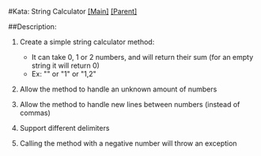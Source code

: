 #Kata: String Calculator [[Main]](https://github.com/Starterware/MyCraft) [[Parent]](../README.md)

##Description:

1. Create a simple string calculator method:
	* It can take 0, 1 or 2 numbers, and will return their sum (for an empty string it will return 0)
	* Ex: "" or "1" or "1,2"
	
2. Allow the method to handle an unknown amount of numbers

3. Allow the method to handle new lines between numbers (instead of commas)

4. Support different delimiters

5. Calling the method with a negative number will throw an exception
